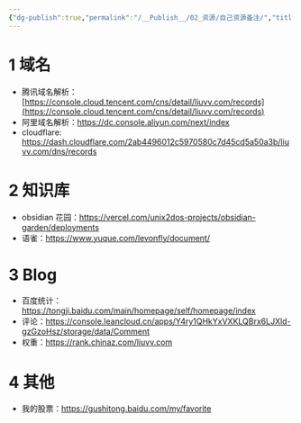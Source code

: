 ```yaml
---
{"dg-publish":true,"permalink":"/__Publish__/02_资源/自己资源备注/","title":"自己资源备注"}
---
```



# 1 域名

- 腾讯域名解析：[https://console.cloud.tencent.com/cns/detail/liuvv.com/records](https://console.cloud.tencent.com/cns/detail/liuvv.com/records)
- 阿里域名解析：<https://dc.console.aliyun.com/next/index>
- cloudflare: <https://dash.cloudflare.com/2ab4496012c5970580c7d45cd5a50a3b/liuvv.com/dns/records>

# 2 知识库

- obsidian 花园：<https://vercel.com/unix2dos-projects/obsidian-garden/deployments>
- 语雀：<https://www.yuque.com/levonfly/document/>

# 3 Blog

- 百度统计： <https://tongji.baidu.com/main/homepage/self/homepage/index>
- 评论：<https://console.leancloud.cn/apps/Y4ry1QHkYxVXKLQBrx6LJXld-gzGzoHsz/storage/data/Comment>
- 权重：<https://rank.chinaz.com/liuvv.com>

# 4 其他

- 我的股票：<https://gushitong.baidu.com/my/favorite>
